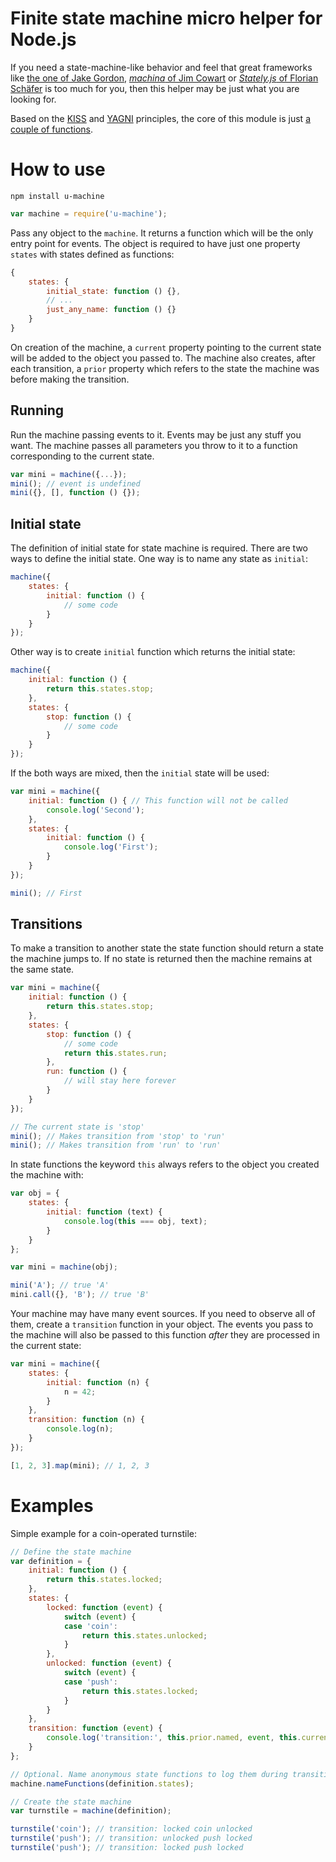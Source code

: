# Finite state machine micro helper for Node.js

If you need a state-machine-like behavior and feel that great frameworks like [the one of Jake Gordon](https://github.com/jakesgordon/javascript-state-machine), [_machina_ of Jim Cowart](https://github.com/ifandelse/machina.js) or [_Stately.js_
 of Florian Schäfer](https://github.com/fschaefer/Stately.js) is too much for you, then this helper may be just what you are looking for.

Based on the [KISS](https://en.wikipedia.org/wiki/KISS_principle) and [YAGNI](https://en.wikipedia.org/wiki/You_aren't_gonna_need_it) principles, the core of this module is just [a couple of functions](https://github.com/DmitryMyadzelets/u-machine/blob/master/index.js).

# How to use

    npm install u-machine

```javascript
var machine = require('u-machine');
```
Pass any object to the `machine`. It returns a function which will be the only entry point for events. The object is required to have just one property `states` with states defined as functions:

```javascript
{
    states: {
        initial_state: function () {},
        // ...
        just_any_name: function () {}
    }
}
```

On creation of the machine, a `current` property pointing to the current state will be added to the object you passed to. The machine also creates, after each transition, a `prior` property which refers to the state the machine was before making the transition.

## Running

Run the machine passing events to it. Events may be just any stuff you want. The machine passes all parameters you throw to it to a function corresponding to the current state.

```javascript
var mini = machine({...});
mini(); // event is undefined
mini({}, [], function () {});
```

## Initial state

The definition of initial state for state machine is required. There are two ways to define the initial state. One way is to name any state as `initial`:

```javascript
machine({
    states: {
        initial: function () {
            // some code
        }
    }
});
```

Other way is to create `initial` function which returns the initial state:

```javascript
machine({
    initial: function () {
        return this.states.stop;
    },
    states: {
        stop: function () {
            // some code
        }
    }
});
```

If the both ways are mixed, then the `initial` state will be used:

```javascript
var mini = machine({
    initial: function () { // This function will not be called
        console.log('Second');
    },
    states: {
        initial: function () {
            console.log('First');
        }
    }
});

mini(); // First
```

## Transitions

To make a transition to another state the state function should return a state the machine jumps to. If no state is returned then the machine remains at the same state.

```javascript
var mini = machine({
    initial: function () {
        return this.states.stop;
    },
    states: {
        stop: function () {
            // some code
            return this.states.run;
        },
        run: function () {
            // will stay here forever
        }
    }
});

// The current state is 'stop'
mini(); // Makes transition from 'stop' to 'run'
mini(); // Makes transition from 'run' to 'run'
```

In state functions the keyword `this` always refers to the object you created the machine with:

```javascript
var obj = {
    states: {
        initial: function (text) {
            console.log(this === obj, text);
        }
    }
};

var mini = machine(obj);

mini('A'); // true 'A'
mini.call({}, 'B'); // true 'B'
```

Your machine may have many event sources. If you need to observe all of them, create a `transition` function in your object. The events you pass to the machine will also be passed to this function _after_ they are processed in the current state:

```javascript
var mini = machine({
    states: {
        initial: function (n) {
            n = 42;
        }
    },
    transition: function (n) {
        console.log(n);
    }
});

[1, 2, 3].map(mini); // 1, 2, 3
```

# Examples

Simple example for a coin-operated turnstile:

```javascript
// Define the state machine
var definition = {
    initial: function () {
        return this.states.locked;
    },
    states: {
        locked: function (event) {
            switch (event) {
            case 'coin':
                return this.states.unlocked;
            }
        },
        unlocked: function (event) {
            switch (event) {
            case 'push':
                return this.states.locked;
            }
        }
    },
    transition: function (event) {
        console.log('transition:', this.prior.named, event, this.current.named);
    }
};

// Optional. Name anonymous state functions to log them during transitions
machine.nameFunctions(definition.states);

// Create the state machine
var turnstile = machine(definition);

turnstile('coin'); // transition: locked coin unlocked
turnstile('push'); // transition: unlocked push locked
turnstile('push'); // transition: locked push locked
```
